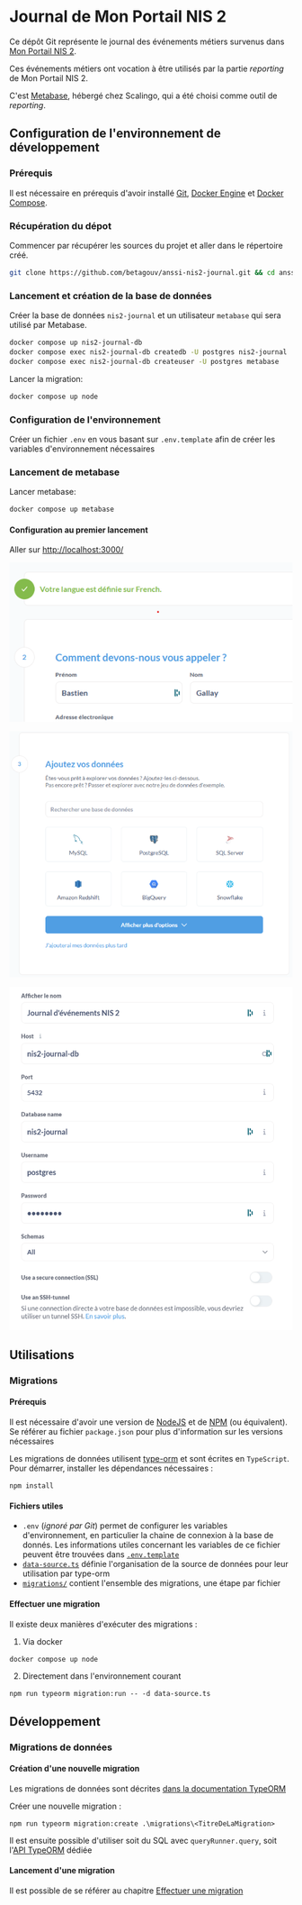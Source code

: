 # Journal de Mon Portail NIS 2

Ce dépôt Git représente le journal des événements métiers 
survenus dans [Mon Portail NIS 2](https://github.com/betagouv/anssi-nis2).

Ces événements métiers ont vocation à être utilisés par la 
partie _reporting_ de Mon Portail NIS 2.

C'est [Metabase](https://www.metabase.com/), hébergé chez Scalingo, qui a été choisi 
comme outil de _reporting_.

## Configuration de l'environnement de développement

### Prérequis

Il est nécessaire en prérequis d'avoir installé [Git](https://git-scm.com/),
[Docker Engine](https://docs.docker.com/get-docker/) et [Docker Compose](https://docs.docker.com/compose/install/).

### Récupération du dépot 

Commencer par récupérer les sources du projet et aller dans le répertoire créé.

```sh
git clone https://github.com/betagouv/anssi-nis2-journal.git && cd anssi-nis2-journal
```

### Lancement et création de la base de données

Créer la base de données `nis2-journal` et un utilisateur `metabase` 
qui sera utilisé par Metabase.

```sh
docker compose up nis2-journal-db
docker compose exec nis2-journal-db createdb -U postgres nis2-journal
docker compose exec nis2-journal-db createuser -U postgres metabase
```

Lancer la migration:

```sh
docker compose up node
```

### Configuration de l'environnement

Créer un fichier `.env` en vous basant sur `.env.template` afin de créer les variables d'environnement nécessaires

### Lancement de metabase 

Lancer metabase:

```sh
docker compose up metabase
```

#### Configuration au premier lancement

Aller sur [http://localhost:3000/]()

![Formulaire de configuration du premier lancement](docs/images/accueil-premier-lancement.png "Formulaire de configuration du premier lancement")

![Choix du moteur de Base de données](docs/images/accueil-choix-moteur-bdd.png "Choix du moteur de Base de données")

![Informations de connexion à la base de données](docs/images/accueil-remplissage-infos-bdd.png "Informations de connexion à la base de données")

## Utilisations

### Migrations

#### Prérequis

Il est nécessaire d'avoir une version de [NodeJS](https://nodejs.org/) et de  [NPM](https://www.npmjs.com/) (ou équivalent). Se référer au fichier `package.json` pour plus d'information sur les versions nécessaires

Les migrations de données utilisent [type-orm](https://typeorm.io/) et sont écrites en `TypeScript`. Pour démarrer, installer les dépendances nécessaires :

```shell
npm install
```

#### Fichiers utiles

- `.env` (_ignoré par Git_) permet de configurer les variables d'environnement, en particulier la chaine de connexion à la base de donnés. Les informations utiles concernant les variables de ce fichier peuvent être trouvées dans [`.env.template`](.env.template)
- [`data-source.ts`](data-source.ts) définie l'organisation de la source de données pour leur utilisation par type-orm
- [`migrations/`](migrations/) contient l'ensemble des migrations, une étape par fichier

#### Effectuer une migration

Il existe deux manières d'exécuter des migrations :

1. Via docker
```sh
docker compose up node
```
2. Directement dans l'environnement courant
```shell
npm run typeorm migration:run -- -d data-source.ts
```

## Développement

### Migrations de données

#### Création d'une nouvelle migration

Les migrations de données sont décrites [dans la documentation TypeORM](https://typeorm.io/migrations)

Créer une nouvelle migration :

```shell
npm run typeorm migration:create .\migrations\<TitreDeLaMigration>
```

Il est ensuite possible d'utiliser soit du SQL avec `queryRunner.query`, soit l'[API TypeORM](https://typeorm.io/migrations#using-migration-api-to-write-migrations) dédiée

#### Lancement d'une migration

Il est possible de se référer au chapitre [Effectuer une migration](#effectuer-une-migration)

